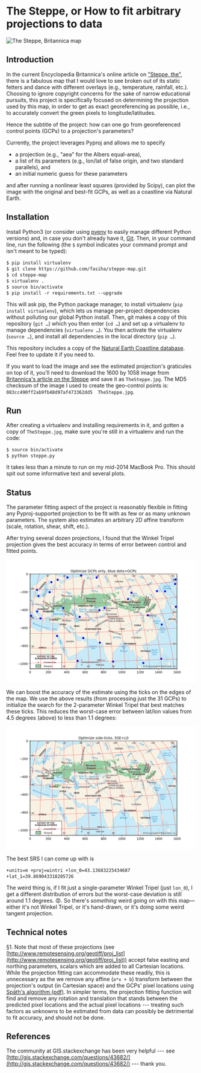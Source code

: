 The Steppe, or How to fit arbitrary projections to data
=======================================================

![The Steppe, Britannica map](http://i.stack.imgur.com/HkApE.gif)

Introduction
------------

In the current Encyclopedia Britannica's online article on ["Steppe, the"](https://www.britannica.com/place/the-Steppe), there is a fabulous map that I would love to see broken out of its static fetters and dance with different overlays (e.g., temperature, rainfall, etc.). Choosing to ignore copyright concerns for the sake of narrow educational pursuits, this project is specifically focused on determining the projection used by this map, in order to get as exact georeferencing as possible, i.e., to accurately convert the green pixels to longitude/latitudes.

Hence the subtitle of the project: how can one go from georeferenced control points (GCPs) to a projection's parameters?

Currently, the project leverages Pyproj and allows me to specify

- a projection (e.g., "aea" for the Albers equal-area),
- a list of its parameters (e.g., lon/lat of false origin, and two standard parallels), and
- an initial numeric guess for these parameters

and after running a nonlinear least squares (provided by Scipy), can plot the image with the original and best-fit GCPs, as well as a coastline via Natural Earth.

Installation
------------

Install Python3 (or consider using [pyenv](https://github.com/pyenv/pyenv) to easily manage different Python versions) and, in case you don't already have it, [Git](https://git-scm.com/). Then, in your command line, run the following (the `$` symbol indicates your command prompt and isn't meant to be typed):
```
$ pip install virtualenv
$ git clone https://github.com/fasiha/steppe-map.git
$ cd steppe-map
$ virtualenv .
$ source bin/activate
$ pip install -r requirements.txt --upgrade
```
This will ask pip, the Python package manager, to install virtualenv (`pip install virtualenv`), which lets us manage per-project dependencies without polluting our global Python install. Then, git makes a copy of this repository (`git …`) which you then enter (`cd …`) and set up a virtualenv to manage dependencies (`virtualenv …`). You then activate the virtualenv (`source …`), and install all dependencies in the local directory (`pip …`).

This repository includes a copy of the [Natural Earth Coastline database](http://www.naturalearthdata.com/downloads/10m-physical-vectors/10m-coastline/). Feel free to update it if you need to.

If you want to load the image and see the estimated projection's graticules on top of it, you'll need to download the 1600 by 1058 image from [Britannica's article on the Steppe](https://www.britannica.com/place/the-Steppe) and save it as `TheSteppe.jpg`. The MD5 checksum of the image I used to create the geo-control points is: `083cc490ff2ab9fb48d97af473362dd5  TheSteppe.jpg`.

Run
---
After creating a virtualenv and installing requirements in it, and gotten a copy of `TheSteppe.jpg`, make sure you're still in a virtualenv and run the code:
```
$ source bin/activate
$ python steppe.py
```
It takes less than a minute to run on my mid-2014 MacBook Pro. This should spit out some informative text and several plots.

Status
------

The parameter fitting aspect of the project is reasonably flexible in fitting any Pyproj-supported projection to be fit with as few or as many unknown parameters. The system also estimates an arbitrary 2D affine transform (scale, rotation, shear, shift, etc.).

After trying several dozen projections, I found that the Winkel Tripel projection gives the best accuracy in terms of error between control and fitted points.

![Winkel tripel, 2-parameter fit of The Steppe map with GCPs](wintri-lon_0-lat_1.png)

We can boost the accuracy of the estimate using the ticks on the edges of the map. We use the above results (from processing just the 31 GCPs) to initialize the search for the 2-parameter Winkel Tripel that best matches these ticks. This reduces the worst-case error between lat/lon values from 4.5 degrees (above) to less than 1.1 degrees:

![Winkel tripel, 2-parameter fit of The Steppe map with GCPs and ticks](wintri-lon_0-lat_1-fine.png)

The best SRS I can come up with is
```
+units=m +proj=wintri +lon_0=43.13683225434687 +lat_1=39.869043318205726
```

The weird thing is, if I fit just a single-parameter Winkel Tripel (just `lon_0`), I get a different distribution of errors but the worst-case deviation is still around 1.1 degrees. 😡. So there's *something* weird going on with this map—either it's not Winkel Tripel, or it's hand-drawn, or it's doing some weird tangent projection.

Technical notes
---------------
§1. Note that most of these projections (see [http://www.remotesensing.org/geotiff/proj_list](http://www.remotesensing.org/geotiff/proj_list)) accept false easting and northing parameters, scalars which are added to all Cartesian locations. While the projection fitting can accommodate these readily, this is unnecessary as the we remove any affine (`a*x + b`) transform between the projection's output (in Cartesian space) and the GCPs' pixel locations using [Späth's algorithm (pdf)](http://hrcak.srce.hr/file/1425). In simpler terms, the projection fitting function will find and remove any rotation and translation that stands between the predicted pixel locations and the actual pixel locations --- treating such factors as unknowns to be estimated from data can possibly be detrimental to fit accuracy, and should not be done.

References
----------

The community at GIS.stackexchange has been very helpful --- see [http://gis.stackexchange.com/questions/43682/](http://gis.stackexchange.com/questions/43682/) --- thank you.
